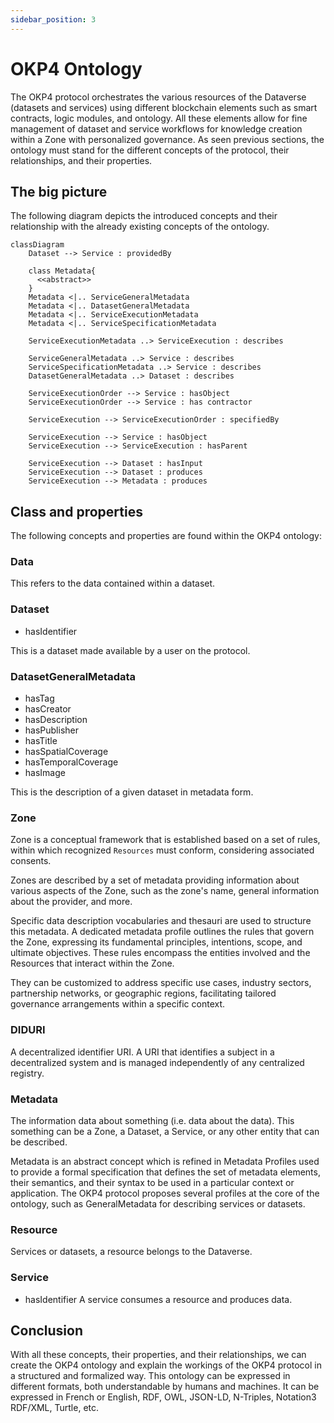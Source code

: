 ```yaml
---
sidebar_position: 3
---
```


# OKP4 Ontology

The OKP4 protocol orchestrates the various resources of the Dataverse (datasets and services) using different blockchain elements such as smart contracts, logic modules, and ontology. All these elements allow for fine management of dataset and service workflows for knowledge creation within a Zone with personalized governance. As seen previous sections, the ontology must stand for the different concepts of the protocol, their relationships, and their properties.

## The big picture

The following diagram depicts the introduced concepts and their relationship with the already existing concepts of the ontology.

```mermaid
classDiagram
    Dataset --> Service : providedBy

    class Metadata{
      <<abstract>>
    }
    Metadata <|.. ServiceGeneralMetadata
    Metadata <|.. DatasetGeneralMetadata
    Metadata <|.. ServiceExecutionMetadata
    Metadata <|.. ServiceSpecificationMetadata

    ServiceExecutionMetadata ..> ServiceExecution : describes

    ServiceGeneralMetadata ..> Service : describes
    ServiceSpecificationMetadata ..> Service : describes
    DatasetGeneralMetadata ..> Dataset : describes

    ServiceExecutionOrder --> Service : hasObject
    ServiceExecutionOrder --> Service : has contractor

    ServiceExecution --> ServiceExecutionOrder : specifiedBy

    ServiceExecution --> Service : hasObject
    ServiceExecution --> ServiceExecution : hasParent

    ServiceExecution --> Dataset : hasInput
    ServiceExecution --> Dataset : produces
    ServiceExecution --> Metadata : produces
```

## Class and properties

The following concepts and properties are found within the OKP4 ontology:

### Data

 This refers to the data contained within a dataset.

### Dataset

- hasIdentifier

This is a dataset made available by a user on the protocol.

### DatasetGeneralMetadata

- hasTag
- hasCreator
- hasDescription
- hasPublisher
- hasTitle
- hasSpatialCoverage
- hasTemporalCoverage
- hasImage

This is the description of a given dataset in metadata form.

### Zone

Zone is a conceptual framework that is established based on a set of rules, within which recognized `Resources` must conform, considering associated consents.
  
Zones are described by a set of metadata providing information about various aspects of the Zone, such as the zone's name, general information about the provider, and more.

Specific data description vocabularies and thesauri are used to structure this metadata. A dedicated metadata profile outlines the rules that govern the Zone, expressing its fundamental principles, intentions, scope, and ultimate objectives. These rules encompass the entities involved and the Resources that interact within the Zone.

They can be customized to address specific use cases, industry sectors, partnership networks, or geographic regions, facilitating tailored governance arrangements within a specific context.

### DIDURI

A decentralized identifier URI. A URI that identifies a subject in a decentralized system and is managed independently of any centralized registry.

### Metadata

The information data about something (i.e. data about the data). This something can be a Zone, a Dataset, a Service, or any other entity that can be described.

Metadata is an abstract concept which is refined in Metadata Profiles used to provide a formal specification that defines the set of metadata elements, their semantics, and their syntax to be used in a particular context or application. The OKP4 protocol proposes several profiles at the core of the ontology, such as GeneralMetadata for describing services or datasets.

### Resource

Services or datasets, a resource belongs to the Dataverse.

### Service

- hasIdentifier
A service consumes a resource and produces data.

## Conclusion

With all these concepts, their properties, and their relationships, we can create the OKP4 ontology and explain the workings of the OKP4 protocol in a structured and formalized way. This ontology can be expressed in different formats, both understandable by humans and machines. It can be expressed in French or English, RDF, OWL, JSON-LD, N-Triples, Notation3 RDF/XML, Turtle, etc.
